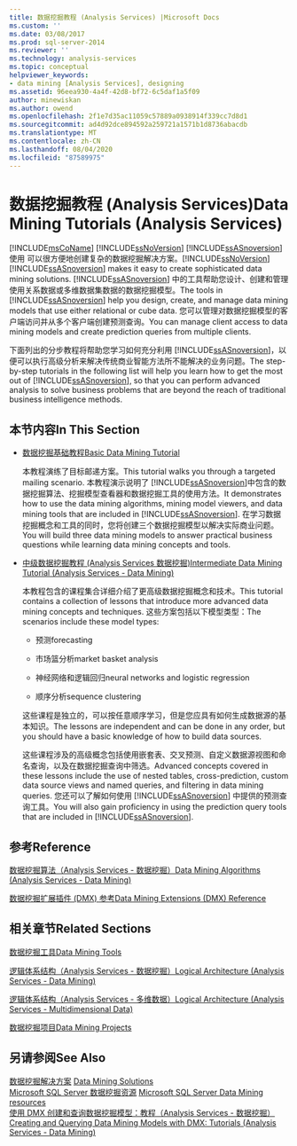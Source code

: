 ```yaml
---
title: 数据挖掘教程 (Analysis Services) |Microsoft Docs
ms.custom: ''
ms.date: 03/08/2017
ms.prod: sql-server-2014
ms.reviewer: ''
ms.technology: analysis-services
ms.topic: conceptual
helpviewer_keywords:
- data mining [Analysis Services], designing
ms.assetid: 96eea930-4a4f-42d8-bf72-6c5daf1a5f09
author: minewiskan
ms.author: owend
ms.openlocfilehash: 2f1e7d35ac11059c57889a0938914f339cc7d8d1
ms.sourcegitcommit: ad4d92dce894592a259721a1571b1d8736abacdb
ms.translationtype: MT
ms.contentlocale: zh-CN
ms.lasthandoff: 08/04/2020
ms.locfileid: "87589975"
---
```

# <a name="data-mining-tutorials-analysis-services"></a><span data-ttu-id="8801e-102">数据挖掘教程 (Analysis Services)</span><span class="sxs-lookup"><span data-stu-id="8801e-102">Data Mining Tutorials (Analysis Services)</span></span>
  [!INCLUDE[msCoName](../includes/msconame-md.md)] <span data-ttu-id="8801e-103">[!INCLUDE[ssNoVersion](../includes/ssnoversion-md.md)] [!INCLUDE[ssASnoversion](../includes/ssasnoversion-md.md)]使用    可以很方便地创建复杂的数据挖掘解决方案。</span><span class="sxs-lookup"><span data-stu-id="8801e-103">[!INCLUDE[ssNoVersion](../includes/ssnoversion-md.md)] [!INCLUDE[ssASnoversion](../includes/ssasnoversion-md.md)] makes it easy to create sophisticated data mining solutions.</span></span> <span data-ttu-id="8801e-104">[!INCLUDE[ssASnoversion](../includes/ssasnoversion-md.md)] 中的工具帮助您设计、创建和管理使用关系数据或多维数据集数据的数据挖掘模型。</span><span class="sxs-lookup"><span data-stu-id="8801e-104">The tools in [!INCLUDE[ssASnoversion](../includes/ssasnoversion-md.md)] help you design, create, and manage data mining models that use either relational or cube data.</span></span> <span data-ttu-id="8801e-105">您可以管理对数据挖掘模型的客户端访问并从多个客户端创建预测查询。</span><span class="sxs-lookup"><span data-stu-id="8801e-105">You can manage client access to data mining models and create prediction queries from multiple clients.</span></span>  
  
 <span data-ttu-id="8801e-106">下面列出的分步教程将帮助您学习如何充分利用 [!INCLUDE[ssASnoversion](../includes/ssasnoversion-md.md)]，以便可以执行高级分析来解决传统商业智能方法所不能解决的业务问题。</span><span class="sxs-lookup"><span data-stu-id="8801e-106">The step-by-step tutorials in the following list will help you learn how to get the most out of [!INCLUDE[ssASnoversion](../includes/ssasnoversion-md.md)], so that you can perform advanced analysis to solve business problems that are beyond the reach of traditional business intelligence methods.</span></span>  
  
## <a name="in-this-section"></a><span data-ttu-id="8801e-107">本节内容</span><span class="sxs-lookup"><span data-stu-id="8801e-107">In This Section</span></span>  
  
-   [<span data-ttu-id="8801e-108">数据挖掘基础教程</span><span class="sxs-lookup"><span data-stu-id="8801e-108">Basic Data Mining Tutorial</span></span>](../tutorials/basic-data-mining-tutorial.md)  
  
     <span data-ttu-id="8801e-109">本教程演练了目标邮递方案。</span><span class="sxs-lookup"><span data-stu-id="8801e-109">This tutorial walks you through a targeted mailing scenario.</span></span> <span data-ttu-id="8801e-110">本教程演示说明了 [!INCLUDE[ssASnoversion](../includes/ssasnoversion-md.md)]中包含的数据挖掘算法、挖掘模型查看器和数据挖掘工具的使用方法。</span><span class="sxs-lookup"><span data-stu-id="8801e-110">It demonstrates how to use the data mining algorithms, mining model viewers, and data mining tools that are included in [!INCLUDE[ssASnoversion](../includes/ssasnoversion-md.md)].</span></span> <span data-ttu-id="8801e-111">在学习数据挖掘概念和工具的同时，您将创建三个数据挖掘模型以解决实际商业问题。</span><span class="sxs-lookup"><span data-stu-id="8801e-111">You will build three data mining models to answer practical business questions while learning data mining concepts and tools.</span></span>  
  
-   [<span data-ttu-id="8801e-112">中级数据挖掘教程 &#40;Analysis Services 数据挖掘&#41;</span><span class="sxs-lookup"><span data-stu-id="8801e-112">Intermediate Data Mining Tutorial &#40;Analysis Services - Data Mining&#41;</span></span>](../tutorials/intermediate-data-mining-tutorial-analysis-services-data-mining.md)  
  
     <span data-ttu-id="8801e-113">本教程包含的课程集合详细介绍了更高级数据挖掘概念和技术。</span><span class="sxs-lookup"><span data-stu-id="8801e-113">This tutorial contains a collection of lessons that introduce more advanced data mining concepts and techniques.</span></span> <span data-ttu-id="8801e-114">这些方案包括以下模型类型：</span><span class="sxs-lookup"><span data-stu-id="8801e-114">The scenarios include these model types:</span></span>  
  
    -   <span data-ttu-id="8801e-115">预测</span><span class="sxs-lookup"><span data-stu-id="8801e-115">forecasting</span></span>  
  
    -   <span data-ttu-id="8801e-116">市场篮分析</span><span class="sxs-lookup"><span data-stu-id="8801e-116">market basket analysis</span></span>  
  
    -   <span data-ttu-id="8801e-117">神经网络和逻辑回归</span><span class="sxs-lookup"><span data-stu-id="8801e-117">neural networks and logistic regression</span></span>  
  
    -   <span data-ttu-id="8801e-118">顺序分析</span><span class="sxs-lookup"><span data-stu-id="8801e-118">sequence clustering</span></span>  
  
     <span data-ttu-id="8801e-119">这些课程是独立的，可以按任意顺序学习，但是您应具有如何生成数据源的基本知识。</span><span class="sxs-lookup"><span data-stu-id="8801e-119">The lessons are independent and can be done in any order, but you should have a basic knowledge of how to build data sources.</span></span>  
  
     <span data-ttu-id="8801e-120">这些课程涉及的高级概念包括使用嵌套表、交叉预测、自定义数据源视图和命名查询，以及在数据挖掘查询中筛选。</span><span class="sxs-lookup"><span data-stu-id="8801e-120">Advanced concepts covered in these lessons include the use of nested tables, cross-prediction, custom data source views and named queries, and filtering in data mining queries.</span></span> <span data-ttu-id="8801e-121">您还可以了解如何使用 [!INCLUDE[ssASnoversion](../includes/ssasnoversion-md.md)] 中提供的预测查询工具。</span><span class="sxs-lookup"><span data-stu-id="8801e-121">You will also gain proficiency in using the prediction query tools that are included in [!INCLUDE[ssASnoversion](../includes/ssasnoversion-md.md)].</span></span>  
  
## <a name="reference"></a><span data-ttu-id="8801e-122">参考</span><span class="sxs-lookup"><span data-stu-id="8801e-122">Reference</span></span>  
 [<span data-ttu-id="8801e-123">数据挖掘算法（Analysis Services - 数据挖掘）</span><span class="sxs-lookup"><span data-stu-id="8801e-123">Data Mining Algorithms &#40;Analysis Services - Data Mining&#41;</span></span>](data-mining/data-mining-algorithms-analysis-services-data-mining.md)  
  
 [<span data-ttu-id="8801e-124">数据挖掘扩展插件 (DMX) 参考</span><span class="sxs-lookup"><span data-stu-id="8801e-124">Data Mining Extensions &#40;DMX&#41; Reference</span></span>](/sql/dmx/data-mining-extensions-dmx-reference)  
  
## <a name="related-sections"></a><span data-ttu-id="8801e-125">相关章节</span><span class="sxs-lookup"><span data-stu-id="8801e-125">Related Sections</span></span>  
 [<span data-ttu-id="8801e-126">数据挖掘工具</span><span class="sxs-lookup"><span data-stu-id="8801e-126">Data Mining Tools</span></span>](data-mining/data-mining-tools.md)  
  
 [<span data-ttu-id="8801e-127">逻辑体系结构（Analysis Services - 数据挖掘）</span><span class="sxs-lookup"><span data-stu-id="8801e-127">Logical Architecture &#40;Analysis Services - Data Mining&#41;</span></span>](data-mining/logical-architecture-analysis-services-data-mining.md)  
  
 [<span data-ttu-id="8801e-128">逻辑体系结构（Analysis Services - 多维数据）</span><span class="sxs-lookup"><span data-stu-id="8801e-128">Logical Architecture &#40;Analysis Services - Multidimensional Data&#41;</span></span>](multidimensional-models/olap-logical/understanding-microsoft-olap-logical-architecture.md)  
  
 [<span data-ttu-id="8801e-129">数据挖掘项目</span><span class="sxs-lookup"><span data-stu-id="8801e-129">Data Mining Projects</span></span>](data-mining/data-mining-projects.md)  
  
## <a name="see-also"></a><span data-ttu-id="8801e-130">另请参阅</span><span class="sxs-lookup"><span data-stu-id="8801e-130">See Also</span></span>  
 <span data-ttu-id="8801e-131">[数据挖掘解决方案](data-mining/data-mining-solutions.md) </span><span class="sxs-lookup"><span data-stu-id="8801e-131">[Data Mining Solutions](data-mining/data-mining-solutions.md) </span></span>  
 <span data-ttu-id="8801e-132">[Microsoft SQL Server 数据挖掘资源](https://go.microsoft.com/fwlink/?LinkId=97965) </span><span class="sxs-lookup"><span data-stu-id="8801e-132">[Microsoft SQL Server Data Mining resources](https://go.microsoft.com/fwlink/?LinkId=97965) </span></span>  
 [<span data-ttu-id="8801e-133">使用 DMX 创建和查询数据挖掘模型：教程（Analysis Services - 数据挖掘）</span><span class="sxs-lookup"><span data-stu-id="8801e-133">Creating and Querying Data Mining Models with DMX: Tutorials &#40;Analysis Services - Data Mining&#41;</span></span>](../../2014/tutorials/create-query-data-mining-models-dmx-tutorials.md)  
  
  
